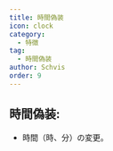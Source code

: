 ```yaml
---
title: 時間偽装
icon: clock
category:
  - 特徴
tag:
  - 時間偽装
author: Schvis
order: 9
---
```


## 時間偽装:
- 時間（時、分）の変更。
